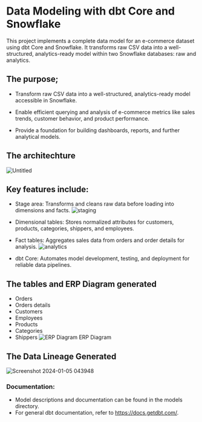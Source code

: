 # Data Modeling with dbt Core and Snowflake
This project implements a complete data model for an e-commerce dataset using dbt Core and Snowflake. It transforms raw CSV data into a well-structured, analytics-ready model within two Snowflake databases: raw and analytics. 

## The purpose;
- Transform raw CSV data into a well-structured, analytics-ready model accessible in Snowflake.

- Enable efficient querying and analysis of e-commerce metrics like sales trends, customer behavior, and product performance.

- Provide a foundation for building dashboards, reports, and further analytical models.

## The architechture
![Untitled](https://github.com/mustafa0taru/data_modeling_with_dbt_Core_and_Snowflake/assets/81088966/6e7ebadc-4779-4273-bdf1-17a4764e85f5)

## Key features include:
- Stage area: Transforms and cleans raw data before loading into dimensions and facts.
![staging](https://github.com/mustafa0taru/data_modeling_with_dbt_Core_and_Snowflake/assets/81088966/93592da2-327e-4b60-aa60-e44c0a47e6f2)
- Dimensional tables: Stores normalized attributes for customers, products, categories, shippers, and employees.
- Fact tables: Aggregates sales data from orders and order details for analysis.
![analytics](https://github.com/mustafa0taru/data_modeling_with_dbt_Core_and_Snowflake/assets/81088966/97d665ed-1516-4376-94e8-29f043e1d4b0)

- dbt Core: Automates model development, testing, and deployment for reliable data pipelines.

## The tables and ERP Diagram generated
- Orders
- Orders details
- Customers
- Employees
- Products
- Categories
- Shippers
![ERP Diagram](https://github.com/mustafa0taru/data_modeling_with_dbt_Core_and_Snowflake/assets/81088966/2cd1f422-b75f-4155-b290-e649876fddc1)
  ERP Diagram

## The Data Lineage Generated
![Screenshot 2024-01-05 043948](https://github.com/mustafa0taru/data_modeling_with_dbt_Core_and_Snowflake/assets/81088966/bcfbf5c3-270c-48b1-8e03-2c6dfdd14665)
              

### Documentation:
- Model descriptions and documentation can be found in the models directory.
- For general dbt documentation, refer to https://docs.getdbt.com/.

